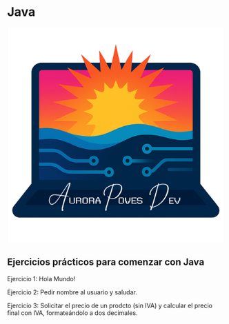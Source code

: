 # Java
<p align="center">
  <img src="https://github.com/APoves/APoves/blob/main/logo.png" alt="Mi Logo" width="500"/>
</p>


## Ejercicios prácticos para comenzar con Java



Ejercicio 1: Hola Mundo!

Ejercicio 2: Pedir nombre al usuario y saludar.

Ejercicio 3: Solicitar el precio de un prodcto (sin IVA) y calcular el precio final con IVA, formateándolo a dos decimales.
 
 
